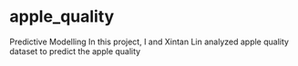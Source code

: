 # apple_quality
Predictive Modelling
In this project, I and Xintan Lin analyzed apple quality dataset to predict the apple quality
